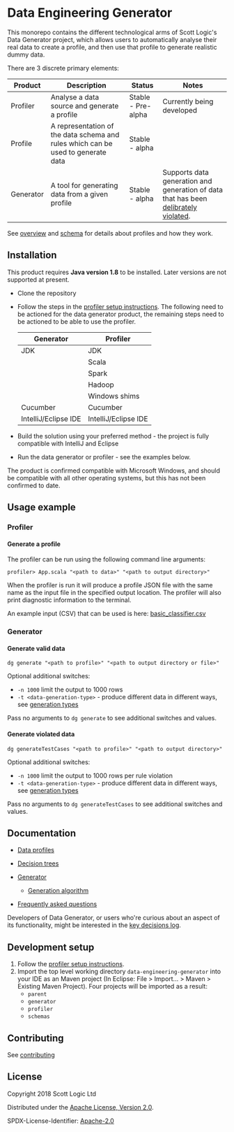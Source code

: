 <!-- Badges go here (see [shields.io](https://shields.io/), for examples). -->

# Data Engineering Generator

This monorepo contains the different technological arms of Scott Logic's Data Generator project, which allows users to automatically analyse their real data to create a profile, and then use that profile to generate realistic dummy data.

There are 3 discrete primary elements:

| Product | Description | Status | Notes |
| ---- | ---- | ---- | ---- |
| Profiler | Analyse a data source and generate a profile | Stable - Pre-alpha | Currently being developed |
| Profile | A representation of the data schema and rules which can be used to generate data | Stable - alpha | |
| Generator | A tool for generating data from a given profile | Stable - alpha | Supports data generation and generation of data that has been [delibrately violated](./generator/docs/DeliberateViolation.md). |

See [overview](./docs/Profiles.md) and [schema](./docs/Schema.md) for details about profiles and how they work.

## Installation

This product requires **Java version 1.8** to be installed. Later versions are not supported at present.
* Clone the repository
* Follow the steps in the [profiler setup instructions](profiler/README.md). The following need to be actioned for the data generator product, the remaining steps need to be actioned to be able to use the profiler.

  | Generator | Profiler |
  | ---- | ---- |
  | JDK | JDK |
  |  | Scala |
  |  | Spark |
  |  | Hadoop |
  |  | Windows shims |
  | Cucumber | Cucumber | 
  | IntelliJ/Eclipse IDE | IntelliJ/Eclipse IDE |
* Build the solution using your preferred method - the project is fully compatible with IntelliJ and Eclipse
* Run the data generator or profiler - see the examples below.

The product is confirmed compatible with Microsoft Windows, and should be compatible with all other operating systems, but this has not been confirmed to date.

## Usage example

<!-- A few motivating and useful examples of how your project can be used. Spice this up with code blocks and potentially screenshots / videos ([LiceCap](https://www.cockos.com/licecap/) is great for this kind of thing) -->

### Profiler
#### Generate a profile
The profiler can be run using the following command line arguments:

`profiler> App.scala "<path to data>" "<path to output directory>"`

When the profiler is run it will produce a profile JSON file with the same name as the input file in the specified output location. The profiler will also print diagnostic information to the terminal.

An example input (CSV) that can be used is here: [basic_classifier.csv](.\profiler\src\test\resources\basic_classifier.csv)

### Generator

#### Generate valid data
`dg generate "<path to profile>" "<path to output directory or file>"`

Optional additional switches:
* `-n 1000` limit the output to 1000 rows
* `-t <data-generation-type>` - produce different data in different ways, see [generation types](./generator/docs/GenerationTypes.md)

Pass no arguments to `dg generate` to see additional switches and values.

#### Generate violated data
`dg generateTestCases "<path to profile>" "<path to output directory>"`

Optional additional switches:
* `-n 1000` limit the output to 1000 rows per rule violation
* `-t <data-generation-type>` - produce different data in different ways, see [generation types](./generator/docs/GenerationTypes.md)

Pass no arguments to `dg generateTestCases` to see additional switches and values.

## Documentation

* [Data profiles](./docs/Profiles.md)
* [Decision trees](./docs/DecisionTrees/DecisionTrees.md)
* [Generator](./generator/README.md)
  * [Generation algorithm](./generator/docs/GenerationAlgorithm.md)

* [Frequently asked questions](docs/FrequentlyAskedQuestions.md)

Developers of Data Generator, or users who're curious about an aspect of its functionality, might be interested in the [key decisions log](docs/KeyDecisions.md).

## Development setup

1) Follow the [profiler setup instructions](profiler/README.md).
2) Import the top level working directory `data-engineering-generator` into your IDE as an Maven project (In Eclipse: File > Import... > Maven > Existing Maven Project).  Four projects will be imported as a result:
   - `parent`
   - `generator`
   - `profiler`
   - `schemas` 

## Contributing

See [contributing](./.github/CONTRIBUTING.md)

## License

Copyright 2018 Scott Logic Ltd

Distributed under the [Apache License, Version 2.0](http://www.apache.org/licenses/LICENSE-2.0).

SPDX-License-Identifier: [Apache-2.0](https://spdx.org/licenses/Apache-2.0)

